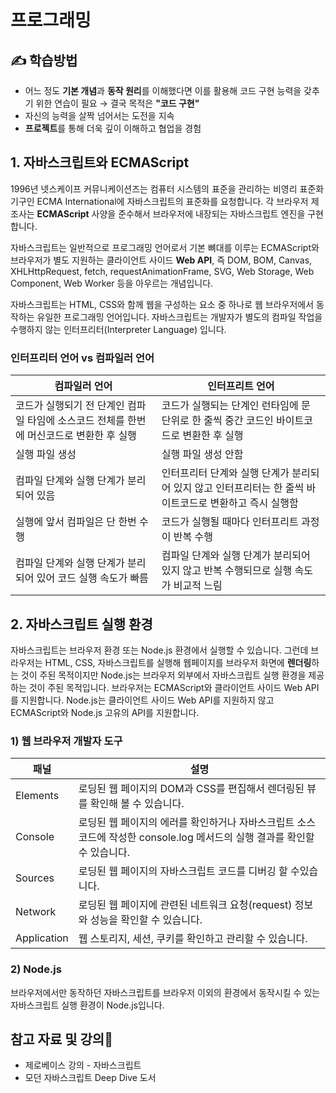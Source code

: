 # 프로그래밍

## ✍ 학습방법
- 어느 정도 **기본 개념**과 **동작 원리**를 이해했다면 이를 활용해 코드 구현 능력을 갖추기 위한 연습이 필요 → 결국 목적은 **"코드 구현"**
- 자신의 능력을 살짝 넘어서는 도전을 지속
- **프로젝트**를 통해 더욱 깊이 이해하고 협업을 경험


## 1. 자바스크립트와 ECMAScript
1996년 넷스케이프 커뮤니케이션즈는 컴퓨터 시스템의 표준을 관리하는 비영리 표준화 기구인 ECMA International에 자바스크립트의 표준화를 요청합니다. 각 브라우저 제조사는 **ECMAScript** 사양을 준수해서 브라우저에 내장되는 자바스크립트 엔진을 구현합니다. 

자바스크립트는 일반적으로 프로그래밍 언어로서 기본 뼈대를 이루는 ECMAScript와 브라우저가 별도 지원하는 클라이언트 사이드 **Web API**, 즉 DOM, BOM, Canvas, XHLHttpRequest, fetch, requestAnimationFrame, SVG, Web Storage, Web Component, Web Worker 등을 아우르는 개념입니다. 

자바스크립트는 HTML, CSS와 함께 웹을 구성하는 요소 중 하나로 웹 브라우저에서 동작하는 유일한 프로그래밍 언어입니다. 자바스크립트는 개발자가 별도의 컴파일 작업을 수행하지 않는 인터프리터(Interpreter Language) 입니다.

### 인터프리터 언어 vs 컴파일러 언어

|컴파일러 언어|인터프리트 언어|
|---|---|
|코드가 실행되기 전 단계인 컴파일 타임에 소스코드 전체를 한번에 머신코드로 변환한 후 실행|코드가 실행되는 단계인 런타임에 문 단위로 한 줄씩 중간 코드인 바이트코드로 변환한 후 실행|
|실행 파일 생성|실행 파일 생성 안함|
|컴파일 단계와 실행 단계가 분리되어 있음|인터프리터 단계와 실행 단계가 분리되어 있지 않고 인터프리터는 한 줄씩 바이트코드로 변환하고 즉시 실행함|
|실행에 앞서 컴파일은 단 한번 수행|코드가 실행될 때마다 인터프리트 과정이 반복 수행|
|컴파일 단계와 실행 단계가 분리되어 있어 코드 실행 속도가 빠름|컴파일 단계와 실행 단계가 분리되어 있지 않고 반복 수행되므로 실행 속도가 비교적 느림|


## 2. 자바스크립트 실행 환경
자바스크립트는 브라우저 환경 또는 Node.js 환경에서 실행할 수 있습니다. 그런데 브라우저는 HTML, CSS, 자바스크립트를 실행해 웹페이지를 브라우저 화면에 **렌더링**하는 것이 주된 목적이지만 Node.js는 브라우저 외부에서 자바스크립트 실행 환경을 제공하는 것이 주된 목적입니다. 브라우저는 ECMAScript와 클라이언트 사이드 Web API를 지원합니다. Node.js는 클라이언트 사이드 Web API를 지원하지 않고 ECMAScript와 Node.js 고유의 API를 지원합니다. 

### 1) 웹 브라우저 개발자 도구
|패널|설명|
|---|---|
|Elements|로딩된 웹 페이지의 DOM과 CSS를 편집해서 렌더링된 뷰를 확인해 볼 수 있습니다.|
|Console|로딩된 웹 페이지의 에러를 확인하거나 자바스크립트 소스 코드에 작성한 console.log 메서드의 실행 결과를 확인할 수 있습니다. |
|Sources|로딩된 웹 페이지의 자바스크립트 코드를 디버깅 할 수있습니다. |
|Network|로딩된 웹 페이지에 관련된 네트워크 요청(request) 정보와 성능을 확인할 수 있습니다.|
|Application|웹 스토리지, 세션, 쿠키를 확인하고 관리할 수 있습니다.|

### 2) Node.js
브라우저에서만 동작하던 자바스크립트를 브라우저 이외의 환경에서 동작시킬 수 있는 자바스크립트 실행 환경이 Node.js입니다.


## 참고 자료 및 강의📑

- 제로베이스 강의 - 자바스크립트
- 모던 자바스크립트 Deep Dive 도서